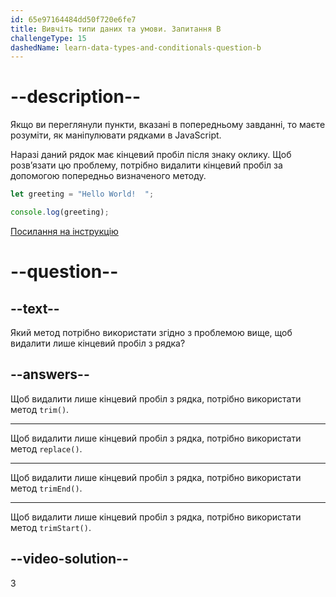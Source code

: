 ```yaml
---
id: 65e97164484dd50f720e6fe7
title: Вивчіть типи даних та умови. Запитання B
challengeType: 15
dashedName: learn-data-types-and-conditionals-question-b
---
```


# --description--

Якщо ви переглянули пункти, вказані в попередньому завданні, то маєте розуміти, як маніпулювати рядками в JavaScript.

Наразі даний рядок має кінцевий пробіл після знаку оклику. Щоб розв’язати цю проблему, потрібно видалити кінцевий пробіл за допомогою попередньо визначеного методу.

```javascript
let greeting = "Hello World!  ";

console.log(greeting);
```

<a href="https://www.freecodecamp.org/news/javascript-string-handbook" target="_blank"> Посилання на інструкцію </a>

# --question--

## --text--

Який метод потрібно використати згідно з проблемою вище, щоб видалити лише кінцевий пробіл з рядка?

## --answers--

Щоб видалити лише кінцевий пробіл з рядка, потрібно використати метод `trim()`.

---

Щоб видалити лише кінцевий пробіл з рядка, потрібно використати метод `replace()`.

---

Щоб видалити лише кінцевий пробіл з рядка, потрібно використати метод `trimEnd()`.

---

Щоб видалити лише кінцевий пробіл з рядка, потрібно використати метод `trimStart()`.

## --video-solution--

3
